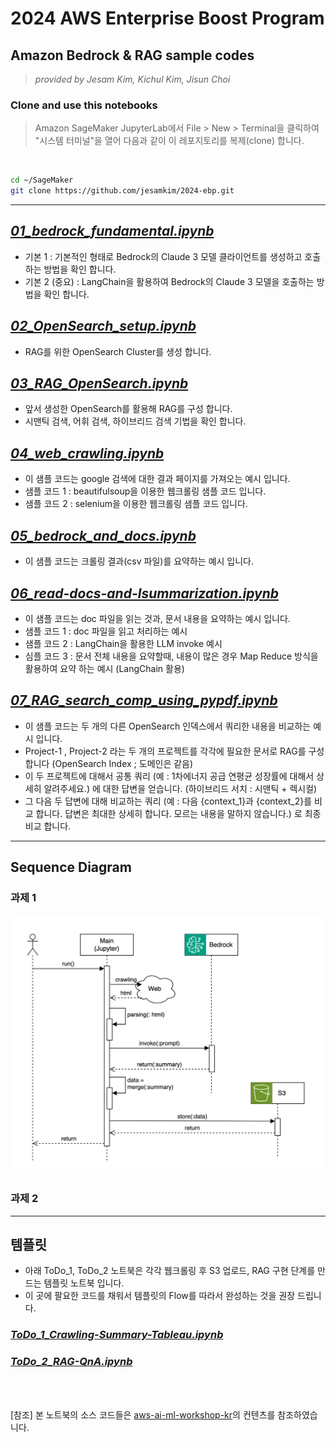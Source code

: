 # 2024 AWS Enterprise Boost Program

## Amazon Bedrock & RAG sample codes
> <i> provided by Jesam Kim, Kichul Kim, Jisun Choi</i>


### Clone and use this notebooks
> Amazon SageMaker JupyterLab에서 File > New > Terminal을 클릭하여 "시스템 터미널"을 열어 다음과 같이 이 레포지토리를 복제(clone) 합니다.
<br>


```bash
cd ~/SageMaker
git clone https://github.com/jesamkim/2024-ebp.git

```

---

## <i>[01_bedrock_fundamental.ipynb](./01_bedrock_fundamental.ipynb)</i>
* 기본 1 : 기본적인 형태로 Bedrock의 Claude 3 모델 클라이언트를 생성하고 호출하는 방법을 확인 합니다.
* 기본 2 (중요) : LangChain을 활용하여 Bedrock의 Claude 3 모델을 호출하는 방법을 확인 합니다.


## <i>[02_OpenSearch_setup.ipynb](./02_OpenSearch_setup.ipynb)</i>
* RAG를 위한 OpenSearch Cluster를 생성 합니다.


## <i>[03_RAG_OpenSearch.ipynb](./03_RAG_OpenSearch.ipynb)</i>
* 앞서 생성한 OpenSearch를 활용해 RAG를 구성 합니다.
* 시맨틱 검색, 어휘 검색, 하이브리드 검색 기법을 확인 합니다.


## <i>[04_web_crawling.ipynb](./04_web_crawling.ipynb)</i>
* 이 샘플 코드는 google 검색에 대한 결과 페이지를 가져오는 예시 입니다.
* 샘플 코드 1 : beautifulsoup을 이용한 웹크롤링 샘플 코드 입니다.
* 샘플 코드 2 : selenium을 이용한 웹크롤링 샘플 코드 입니다.


## <i>[05_bedrock_and_docs.ipynb](./05_bedrock_and_docs.ipynb)</i>
* 이 샘플 코드는 크롤링 결과(csv 파일)를 요약하는 예시 입니다.


## <i>[06_read-docs-and-lsummarization.ipynb](./06_read-docs-and-lsummarization.ipynb)</i>
* 이 샘플 코드는 doc 파일을 읽는 것과, 문서 내용을 요약하는 예시 입니다.
* 샘플 코드 1 : doc 파일을 읽고 처리하는 예시
* 샘플 코드 2 : LangChain을 활용한 LLM invoke 예시
* 심플 코드 3 : 문서 전체 내용을 요약할때, 내용이 많은 경우 Map Reduce 방식을 활용하여 요약 하는 예시 (LangChain 활용)


## <i>[07_RAG_search_comp_using_pypdf.ipynb](./07_RAG_search_comp_using_pypdf.ipynb)</i>
* 이 샘플 코드는 두 개의 다른 OpenSearch 인덱스에서 쿼리한 내용을 비교하는 예시 입니다.
* Project-1 , Project-2 라는 두 개의 프로젝트를 각각에 필요한 문서로 RAG를 구성 합니다 (OpenSearch Index ; 도메인은 같음)
* 이 두 프로젝트에 대해서 공통 쿼리 (예 : 1차에너지 공급 연평균 성장률에 대해서 상세히 알려주세요.) 에 대한 답변을 얻습니다. (하이브리드 서치 : 시맨틱 + 렉시컬)
* 그 다음 두 답변에 대해 비교하는 쿼리 (예 : 다음 {context_1}과 {context_2}를 비교 합니다. 답변은 최대한 상세히 합니다. 모르는 내용을 말하지 않습니다.) 로 최종 비교 합니다.


---
## Sequence Diagram
### 과제 1 
![01-sequence-diagram.png](./img/01-sequence-diagram.png)

### 과제 2


---

## 템플릿
* 아래 ToDo_1, ToDo_2 노트북은 각각 웹크롤링 후 S3 업로드, RAG 구현 단계를 만드는 템플릿 노트북 입니다.
* 이 곳에 팔요한 코드를 채워서 템플릿의 Flow를 따라서 완성하는 것을 권장 드립니다.

### <i>[ToDo_1_Crawling-Summary-Tableau.ipynb](./ToDo_1_Crawling-Summary-Tableau.ipynb)</i>



### <i>[ToDo_2_RAG-QnA.ipynb](./ToDo_2_RAG-QnA.ipynb)</i>


<br><br>

[참조] 본 노트북의 소스 코드들은 [aws-ai-ml-workshop-kr](https://github.com/aws-samples/aws-ai-ml-workshop-kr)의 컨텐츠를 참조하였습니다.


